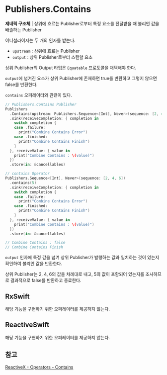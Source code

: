 # Publishers.Contains

**제네릭 구조체** | 상위에 흐르는 Publisher로부터 특정 요소를 전달받을 때 불리언 값을 배출하는 Publisher

이니셜라이저는 두 개의 인자를 받는다.

- `upstream` : 상위에 흐르는 Publisher
- `output` : 상위 Publisher로부터 스캔할 요소

상위 Publisher의 Output 타입은 `Equatable` 프로토콜을 채택해야 한다.

`output`에 넘겨진 요소가 상위 Publisher에 존재하면 true를 반환하고 그렇지 않으면 false를 반환한다.

`contains` 오퍼레이터와 관련이 있다.

```swift
// Publishers.Contains Publisher
Publishers
  .Contains(upstream: Publishers.Sequence<[Int], Never>(sequence: [2, 4, 6]), output: 5)
  .sink(receiveCompletion: { completion in
    switch completion {
    case .failure:
      print("Combine Contains Error")
    case .finished:
      print("Combine Contains Finish")
    }
  }, receiveValue: { value in
    print("Combine Contains : \(value)")
  })
  .store(in: &cancellables)

// contains Operator
Publishers.Sequence<[Int], Never>(sequence: [2, 4, 6])
  .contains(5)
  .sink(receiveCompletion: { completion in
    switch completion {
    case .failure:
      print("Combine Contains Error")
    case .finished:
      print("Combine Contains Finish")
    }
  }, receiveValue: { value in
    print("Combine Contains : \(value)")
  })
  .store(in: &cancellables)

// Combine Contains : false
// Combine Contains Finish
```

`output` 인자에 특정 값을 넘겨 상위 Publisher가 발행하는 값과 일치하는 것이 있는지 확인하여 불리언 값을 반환한다.

상위 Publisher는 2, 4, 6의 값을 차례대로 내고, 5의 값이 포함되어 있는지를 조사하므로 결과적으로 false를 반환하고 종료한다.

## RxSwift

해당 기능을 구현하기 위한 오퍼레이터를 제공하지 않는다.

## ReactiveSwift

해당 기능을 구현하기 위한 오퍼레이터를 제공하지 않는다.

## 참고

[ReactiveX - Operators - Contains](http://reactivex.io/documentation/operators/contains.html)